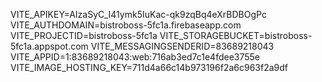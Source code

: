  VITE_APIKEY=AIzaSyC_I41ymk5IuKac-qk9zqBq4eXrBDBOgPc
  VITE_AUTHDOMAIN=bistroboss-5fc1a.firebaseapp.com
  VITE_PROJECTID=bistroboss-5fc1a
  VITE_STORAGEBUCKET=bistroboss-5fc1a.appspot.com
  VITE_MESSAGINGSENDERID=83689218043
  VITE_APPID=1:83689218043:web:716ab3ed7c1e4fdee3755e
  VITE_IMAGE_HOSTING_KEY=711d4a66c14b973196f2a6c963f2a9df